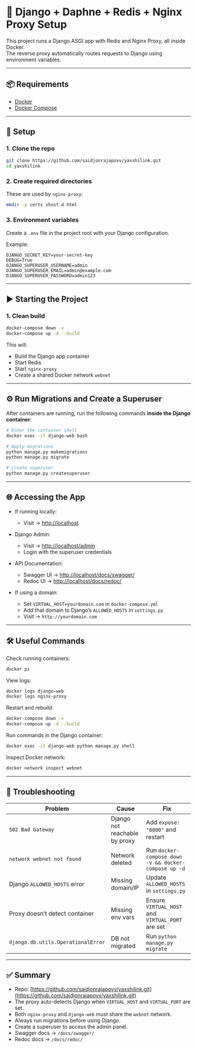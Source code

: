 # 🚀 Django + Daphne + Redis + Nginx Proxy Setup

This project runs a Django ASGI app with Redis and Nginx Proxy, all inside Docker.  
The reverse proxy automatically routes requests to Django using environment variables.

---

## 📦 Requirements

- [Docker](https://docs.docker.com/get-docker/)
- [Docker Compose](https://docs.docker.com/compose/install/)

---

## 🔧 Setup

### 1. Clone the repo
```bash
git clone https://github.com/saidjonrajapovv/yaxshilink.git
cd yaxshilink
````

### 2. Create required directories

These are used by `nginx-proxy`:

```bash
mkdir -p certs vhost.d html
```

### 3. Environment variables

Create a `.env` file in the project root with your Django configuration.

Example:

```
DJANGO_SECRET_KEY=your-secret-key
DEBUG=True
DJANGO_SUPERUSER_USERNAME=admin
DJANGO_SUPERUSER_EMAIL=admin@example.com
DJANGO_SUPERUSER_PASSWORD=admin123
```

---

## ▶️ Starting the Project

### 1. Clean build

```bash
docker-compose down -v
docker-compose up -d --build
```

This will:

* Build the Django app container
* Start Redis
* Start `nginx-proxy`
* Create a shared Docker network `webnet`

---

## ⚙️ Run Migrations and Create a Superuser

After containers are running, run the following commands **inside the Django container**:

```bash
# Enter the container shell
docker exec -it django-web bash

# Apply migrations
python manage.py makemigrations
python manage.py migrate

# Create superuser
python manage.py createsuperuser
```

---

## 🌐 Accessing the App

* If running locally:

  * Visit → [http://localhost](http://localhost)

* Django Admin:

  * Visit → [http://localhost/admin](http://localhost/admin)
  * Login with the superuser credentials

* API Documentation:

  * Swagger UI → [http://localhost/docs/swagger/](http://localhost/docs/swagger/)
  * Redoc UI → [http://localhost/docs/redoc/](http://localhost/docs/redoc/)

* If using a domain:

  * Set `VIRTUAL_HOST=yourdomain.com` in `docker-compose.yml`
  * Add that domain to Django’s `ALLOWED_HOSTS` in `settings.py`
  * Visit → `http://yourdomain.com`

---

## 🛠️ Useful Commands

Check running containers:

```bash
docker ps
```

View logs:

```bash
docker logs django-web
docker logs nginx-proxy
```

Restart and rebuild:

```bash
docker-compose down -v
docker-compose up -d --build
```

Run commands in the Django container:

```bash
docker exec -it django-web python manage.py shell
```

Inspect Docker network:

```bash
docker network inspect webnet
```

---

## 🐛 Troubleshooting

| Problem                            | Cause                         | Fix                                                  |
| ---------------------------------- | ----------------------------- | ---------------------------------------------------- |
| `502 Bad Gateway`                  | Django not reachable by proxy | Add `expose: "8000"` and restart                     |
| `network webnet not found`         | Network deleted               | Run `docker-compose down -v && docker-compose up -d` |
| Django `ALLOWED_HOSTS` error       | Missing domain/IP             | Update `ALLOWED_HOSTS` in `settings.py`              |
| Proxy doesn’t detect container     | Missing env vars              | Ensure `VIRTUAL_HOST` and `VIRTUAL_PORT` are set     |
| `django.db.utils.OperationalError` | DB not migrated               | Run `python manage.py migrate`                       |

---

## ✅ Summary

* Repo: [https://github.com/saidjonrajapovv/yaxshilink.git](https://github.com/saidjonrajapovv/yaxshilink.git)
* The proxy auto-detects Django when `VIRTUAL_HOST` and `VIRTUAL_PORT` are set.
* Both `nginx-proxy` and `django-web` must share the `webnet` network.
* Always run migrations before using Django.
* Create a superuser to access the admin panel.
* Swagger docs → `/docs/swagger/`
* Redoc docs → `/docs/redoc/`
